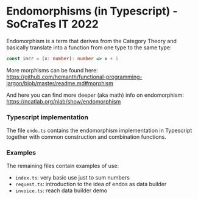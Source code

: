 # Endomorphisms (in Typescript) - SoCraTes IT 2022

Endomorphism is a term that derives from the Category Theory and basically translate into a function from one type to the same type:

```ts
const incr = (x: number): number => x + 1
```

More morphisms can be found here: https://github.com/hemanth/functional-programming-jargon/blob/master/readme.md#morphism

And here you can find more deeper (aka math) info on endomorphism: https://ncatlab.org/nlab/show/endomorphism

### Typescript implementation

The file `endo.ts` contains the endomorphism implementation in Typescript together with common construction and combination functions.

### Examples

The remaining files contain examples of use:

-   `index.ts`: very basic use just to sum numbers
-   `request.ts`: introduction to the idea of endos as data builder
-   `invoice.ts`: reach data builder demo

